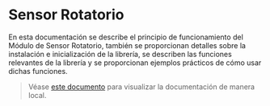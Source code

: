 # Sensor Rotatorio

En esta documentación se describe el principio de funcionamiento del Módulo de Sensor Rotatorio, también se proporcionan detalles sobre la instalación e inicialización de la librería, se describen las funciones relevantes de la librería y se proporcionan ejemplos prácticos de cómo usar dichas funciones.

> Véase [este documento](preview.md) para visualizar la documentación de manera local.
